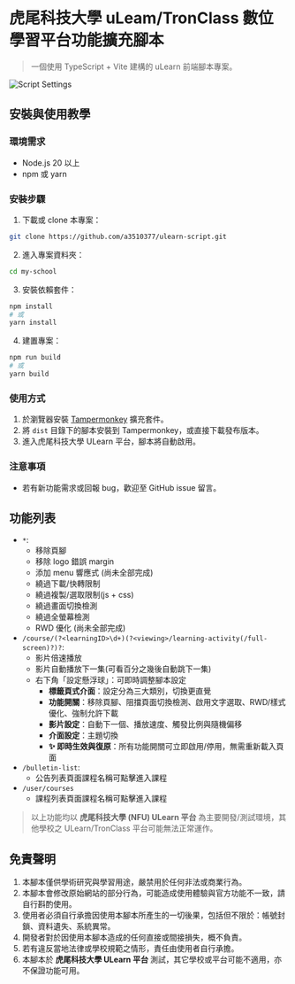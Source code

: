 # 虎尾科技大學 uLeam/TronClass 數位學習平台功能擴充腳本

> 一個使用 TypeScript + Vite 建構的 uLearn 前端腳本專案。

![Script Settings](./.github/assets/script-settings.png)

## 安裝與使用教學

### 環境需求

- Node.js 20 以上
- npm 或 yarn

### 安裝步驟

1. 下載或 clone 本專案：

```bash
git clone https://github.com/a3510377/ulearn-script.git
```

2. 進入專案資料夾：

```bash
cd my-school
```

3. 安裝依賴套件：

```bash
npm install
# 或
yarn install
```

4. 建置專案：

```bash
npm run build
# 或
yarn build
```

### 使用方式

1. 於瀏覽器安裝 [Tampermonkey](https://www.tampermonkey.net/) 擴充套件。
2. 將 `dist` 目錄下的腳本安裝到 Tampermonkey，或直接下載發布版本。
3. 進入虎尾科技大學 ULearn 平台，腳本將自動啟用。

### 注意事項

- 若有新功能需求或回報 bug，歡迎至 GitHub issue 留言。

## 功能列表

- `*`:
  - 移除頁腳
  - 移除 logo 錯誤 margin
  - 添加 menu 響應式 (尚未全部完成)
  - 繞過下載/快轉限制
  - 繞過複製/選取限制(js + css)
  - 繞過畫面切換檢測
  - 繞過全螢幕檢測
  - RWD 優化 (尚未全部完成)
- `/course/(?<learningID>\d+)(?<viewing>/learning-activity(/full-screen)?)?`:
  - 影片倍速播放
  - 影片自動播放下一集(可看百分之幾後自動跳下一集)
  - 右下角「設定懸浮球」：可即時調整腳本設定
    - **標籤頁式介面**：設定分為三大類別，切換更直覺
    - **功能開關**：移除頁腳、阻擋頁面切換檢測、啟用文字選取、RWD/樣式優化、強制允許下載
    - **影片設定**：自動下一個、播放速度、觸發比例與隨機偏移
    - **介面設定**：主題切換
    - **✨ 即時生效與復原**：所有功能開關可立即啟用/停用，無需重新載入頁面
- `/bulletin-list`:
  - 公告列表頁面課程名稱可點擊進入課程
- `/user/courses`
  - 課程列表頁面課程名稱可點擊進入課程

> 以上功能均以 **虎尾科技大學 (NFU) ULearn 平台** 為主要開發/測試環境，其他學校之 ULearn/TronClass 平台可能無法正常運作。

## 免責聲明

1. 本腳本僅供學術研究與學習用途，嚴禁用於任何非法或商業行為。
2. 本腳本會修改原始網站的部分行為，可能造成使用體驗與官方功能不一致，請自行斟酌使用。
3. 使用者必須自行承擔因使用本腳本所產生的一切後果，包括但不限於：帳號封鎖、資料遺失、系統異常。
4. 開發者對於因使用本腳本造成的任何直接或間接損失，概不負責。
5. 若有違反當地法律或學校規範之情形，責任由使用者自行承擔。
6. 本腳本於 **虎尾科技大學 ULearn 平台** 測試，其它學校或平台可能不適用，亦不保證功能可用。
